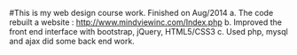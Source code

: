 #This is my web design course work. Finished on Aug/2014
   a. The code rebuilt a website : http://www.mindviewinc.com/Index.php
   b. Improved the front end interface with bootstrap, jQuery, HTML5/CSS3
   c. Used php, mysql and ajax did some back end work.
 
